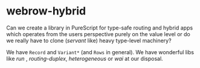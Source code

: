 # webrow-hybrid

Can we create a library in PureScript for type-safe routing and hybrid apps which operates from the users perspective purely on the value level or do we really have to clone (_servant_ like) heavy type-level machinery?

We have `Record` and `Variant*` (and `Rows` in general). We have wonderful libs like _run_ ,  _routing-duplex_, _heterogeneous_ or _wai_ at our disposal.
